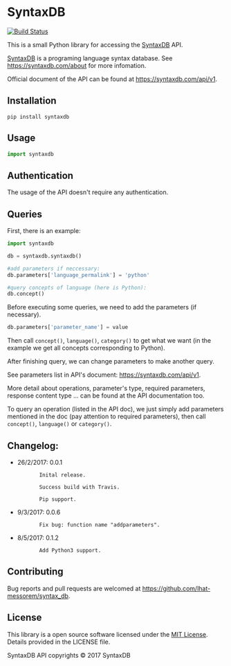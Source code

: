 # SyntaxDB

[![Build Status](https://travis-ci.org/lhat-messorem/syntax_db.svg?branch=master)](https://travis-ci.org/lhat-messorem/syntax_db)

This is a small Python library for accessing the [SyntaxDB](https://syntaxdb.com/) API.

[SyntaxDB](https://syntaxdb.com/) is a programing language syntax database. See https://syntaxdb.com/about for more infomation.

Official document of the API can be found at https://syntaxdb.com/api/v1.

## Installation

```
pip install syntaxdb
```

## Usage

```Python
import syntaxdb
```

## Authentication

The usage of the API doesn't require any authentication.

## Queries

First, there is an example:

```Python
import syntaxdb

db = syntaxdb.syntaxdb()

#add parameters if neccessary:
db.parameters['language_permalink'] = 'python'

#query concepts of language (here is Python):
db.concept()
```

Before executing some queries, we need to add the parameters (if necessary).

```Python
db.parameters['parameter_name'] = value
```

Then call `concept()`, `language()`, `category()` to get what we want (in the example we get all concepts corresponding to Python).

After finishing query, we can change parameters to make another query.

See parameters list in API's document: https://syntaxdb.com/api/v1.

More detail about operations, parameter's type, required parameters, response content type ... can be found at the API documentation too.

To query an operation (listed in the API doc), we just simply add parameters mentioned in the doc (pay attention to required parameters),
then call `concept()`, `language()` or `category()`.

## Changelog:
- 26/2/2017: 0.0.1

			 Inital release.

			 Success build with Travis.

			 Pip support.

- 9/3/2017:  0.0.6

			 Fix bug: function name "addparameters".

- 8/5/2017:  0.1.2

			 Add Python3 support.

## Contributing
Bug reports and pull requests are welcomed at https://github.com/lhat-messorem/syntax_db.

## License
This library is a open source software licensed under the [MIT License](http://opensource.org/licenses/MIT).
Details provided in the LICENSE file.

SyntaxDB API copyrights © 2017 SyntaxDB

